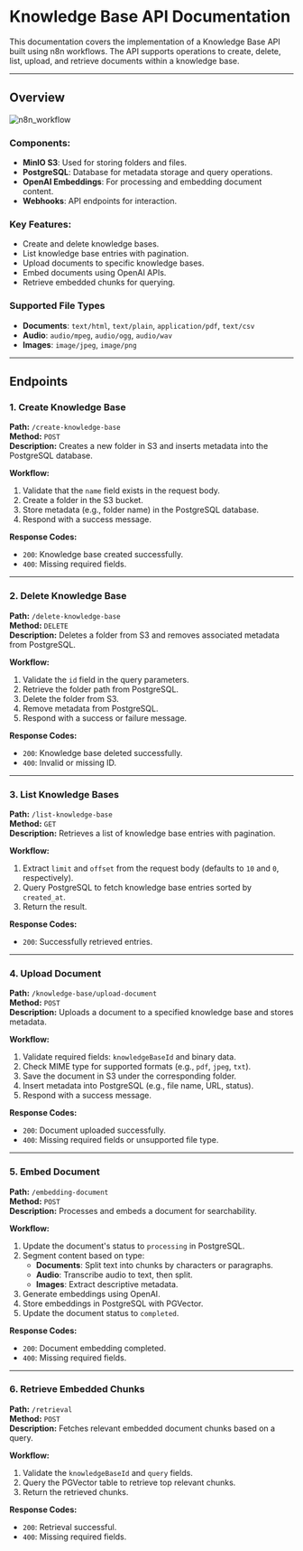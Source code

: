 # Knowledge Base API Documentation

This documentation covers the implementation of a Knowledge Base API built using n8n workflows. The API supports operations to create, delete, list, upload, and retrieve documents within a knowledge base.

---

## Overview

![n8n_workflow](https://github.com/user-attachments/assets/02a37460-a728-41dd-8ddd-bf253339c47a)

### Components:
- **MinIO S3**: Used for storing folders and files.
- **PostgreSQL**: Database for metadata storage and query operations.
- **OpenAI Embeddings**: For processing and embedding document content.
- **Webhooks**: API endpoints for interaction.

### Key Features:
- Create and delete knowledge bases.
- List knowledge base entries with pagination.
- Upload documents to specific knowledge bases.
- Embed documents using OpenAI APIs.
- Retrieve embedded chunks for querying.

### Supported File Types
- **Documents**: `text/html`, `text/plain`, `application/pdf`, `text/csv`
- **Audio**: `audio/mpeg`, `audio/ogg`, `audio/wav`
- **Images**: `image/jpeg`, `image/png`

---

## Endpoints

### 1. Create Knowledge Base
**Path:** `/create-knowledge-base`  
**Method:** `POST`  
**Description:** Creates a new folder in S3 and inserts metadata into the PostgreSQL database.

**Workflow:**
1. Validate that the `name` field exists in the request body.
2. Create a folder in the S3 bucket.
3. Store metadata (e.g., folder name) in the PostgreSQL database.
4. Respond with a success message.

**Response Codes:**
- `200`: Knowledge base created successfully.
- `400`: Missing required fields.

---

### 2. Delete Knowledge Base
**Path:** `/delete-knowledge-base`  
**Method:** `DELETE`  
**Description:** Deletes a folder from S3 and removes associated metadata from PostgreSQL.

**Workflow:**
1. Validate the `id` field in the query parameters.
2. Retrieve the folder path from PostgreSQL.
3. Delete the folder from S3.
4. Remove metadata from PostgreSQL.
5. Respond with a success or failure message.

**Response Codes:**
- `200`: Knowledge base deleted successfully.
- `400`: Invalid or missing ID.

---

### 3. List Knowledge Bases
**Path:** `/list-knowledge-base`  
**Method:** `GET`  
**Description:** Retrieves a list of knowledge base entries with pagination.

**Workflow:**
1. Extract `limit` and `offset` from the request body (defaults to `10` and `0`, respectively).
2. Query PostgreSQL to fetch knowledge base entries sorted by `created_at`.
3. Return the result.

**Response Codes:**
- `200`: Successfully retrieved entries.

---

### 4. Upload Document
**Path:** `/knowledge-base/upload-document`  
**Method:** `POST`  
**Description:** Uploads a document to a specified knowledge base and stores metadata.

**Workflow:**
1. Validate required fields: `knowledgeBaseId` and binary data.
2. Check MIME type for supported formats (e.g., `pdf`, `jpeg`, `txt`).
3. Save the document in S3 under the corresponding folder.
4. Insert metadata into PostgreSQL (e.g., file name, URL, status).
5. Respond with a success message.

**Response Codes:**
- `200`: Document uploaded successfully.
- `400`: Missing required fields or unsupported file type.

---

### 5. Embed Document
**Path:** `/embedding-document`  
**Method:** `POST`  
**Description:** Processes and embeds a document for searchability.

**Workflow:**
1. Update the document's status to `processing` in PostgreSQL.
2. Segment content based on type:
   - **Documents**: Split text into chunks by characters or paragraphs.
   - **Audio**: Transcribe audio to text, then split.
   - **Images**: Extract descriptive metadata.
3. Generate embeddings using OpenAI.
4. Store embeddings in PostgreSQL with PGVector.
5. Update the document status to `completed`.

**Response Codes:**
- `200`: Document embedding completed.
- `400`: Missing required fields.

---

### 6. Retrieve Embedded Chunks
**Path:** `/retrieval`  
**Method:** `POST`  
**Description:** Fetches relevant embedded document chunks based on a query.

**Workflow:**
1. Validate the `knowledgeBaseId` and `query` fields.
2. Query the PGVector table to retrieve top relevant chunks.
3. Return the retrieved chunks.

**Response Codes:**
- `200`: Retrieval successful.
- `400`: Missing required fields.
